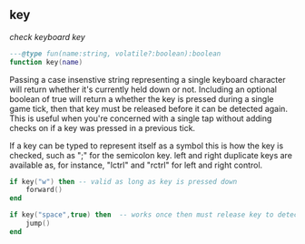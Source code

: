 ## key

_check keyboard key_

```lua
---@type fun(name:string, volatile?:boolean):boolean
function key(name)
```

Passing a case insenstive string representing a single keyboard character will return whether it's currently held down or not. Including an optional boolean of true will return a whether the key is pressed during a single game tick, then that key must be released before it can be detected again. This is useful when you're concerned with a single tap without adding checks on if a key was pressed in a previous tick.

If a key can be typed to represent itself as a symbol this is how the key is checked, such as ";" for the semicolon key. left and right duplicate keys are available as, for instance, "lctrl" and "rctrl" for left and right control.

```lua
if key("w") then -- valid as long as key is pressed down
    forward()
end

if key("space",true) then  -- works once then must release key to detect again
    jump()
end
```
